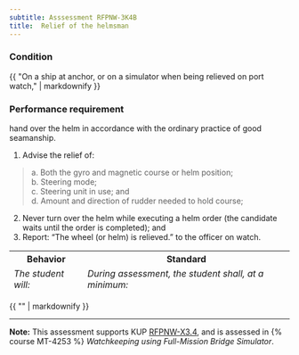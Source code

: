 ```yaml
---
subtitle: Asssessment RFPNW-3K4B
title:  Relief of the helmsman
---
```




### Condition

{{ "On a ship at anchor, or on a simulator when being relieved on port watch," | markdownify }}

### Performance requirement 

<table width='100%' class='Guidelines'>
 <thead>
 <tr>
     <th class='thirty'>Behavior</th>
     <th class='seventy'>Standard</th>
 </tr>
 <tr>
     <td><em>The student will:</em></td>
     <td><em>During assessment, the student shall, at a minimum:</em></td>
 </tr>
 </thead>
 <tbody>


<!--rowstart-->

hand over the helm in accordance with the ordinary practice of good seamanship.

<!--cellbreak-->

1. Advise the relief of:
> a. Both the gyro and magnetic course or helm position;   
>b. Steering mode;  
>c. Steering unit in use; and   
>d. Amount and direction of rudder needed to hold course;
2. Never turn over the helm while executing a helm order (the candidate waits until the order is completed); and
3. Report: “The wheel (or helm) is relieved.” to the officer on watch.


<!--rowend-->


 </tbody>
 </table>

{{ "" | markdownify }}


*****

**Note:** This assessment supports KUP [RFPNW-X3.4]({{site.baseurl}}/tables/24.html#RFPNW-X3.4), and is assessed in  {% course  MT-4253 %}  *Watchkeeping using Full-Mission Bridge Simulator*. 

